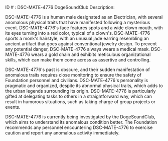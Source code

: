 ID # : DSC-MATE-4776
DogeSoundClub Description:

DSC-MATE-4776 is a human male designated as an Electrician, with several anomalous physical traits that have manifested following a mysterious event. DSC-MATE-4776's face features spots and a wide clown mouth, with its eyes turning into a red color, typical of a clown's. DSC-MATE-4776 sports a monk's hairstyle, with an unusual jade earring resembling an ancient artifact that goes against conventional jewelry design. To prevent any potential danger, DSC-MATE-4776 always wears a medical mask. DSC-MATE-4776 wears a gold chain and exhibits meticulous organizational skills, which can make them come across as assertive and controlling.

DSC-MATE-4776's past is obscure, and their sudden manifestation of anomalous traits requires close monitoring to ensure the safety of Foundation personnel and civilians. DSC-MATE-4776's personality is pragmatic and organized, despite its abnormal physical traits, which adds to the urban legends surrounding its origin. DSC-MATE-4776 is particularly gifted at delegating tasks to others in a straightforward way, which can result in humorous situations, such as taking charge of group projects or events.

DSC-MATE-4776 is currently being investigated by the DogeSoundClub, which aims to understand its anomalous condition better. The Foundation recommends any personnel encountering DSC-MATE-4776 to exercise caution and report any anomalous activity immediately.